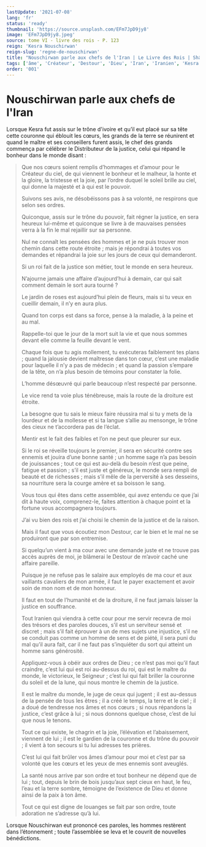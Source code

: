 ```yaml
---
lastUpdate: '2021-07-08'
lang: 'fr'
status: 'ready'
thumbnail: 'https://source.unsplash.com/EFm7JpD9jy8'
image: 'EFm7JpD9jy8.jpeg'
source: tome VI - livre des rois - P. 123
reign: 'Kesra Nouschirwan'
reign-slug: 'regne-de-nouschirwan'
title: "Nouschirwan parle aux chefs de l'Iran | Le Livre des Rois | Shâhnâmeh"
tags: ['âme', 'Créateur', 'Destour', 'Dieu', 'Iran', 'Iranien', 'Kesra', 'Nouschirwan', 'Seigneur']
order: '001'
---
```


<!-- LTeX: language=fr -->

# Nouschirwan parle aux chefs de l'Iran

Lorsque Kesra fut assis sur le trône d'ivoire et qu’il eut placé sur sa tête cette couronne qui éblouit les cœurs, les grands de la terre se réunirent et quand le maître et ses conseillers furent assis, le chef des grands commença par célébrer le Distributeur de la justice, celui qui répand le bonheur dans le monde disant :

> Que nos cœurs soient remplis d’hommages et d’amour pour le Créateur du ciel, de qui viennent le bonheur et le malheur, la honte et la gloire, la tristesse et la joie, par l’ordre duquel le soleil brille au ciel, qui donne la majesté et à qui est le pouvoir.
>
> Suivons ses avis, ne désobéissons pas à sa volonté, ne respirons que selon ses ordres.
>
> Quiconque, assis sur le trône du pouvoir, fait régner la justice, en sera heureux lui-même et quiconque se livre à de mauvaises pensées verra à la fin le mal rejaillir sur sa personne.
>
> Nul ne connaît les pensées des hommes et je ne puis trouver mon chemin dans cette route étroite ; mais je répondrai à toutes vos demandes et répandrai la joie sur les jours de ceux qui demanderont.
>
> Si un roi fait de la justice son métier, tout le monde en sera heureux.
>
> N’ajourne jamais une affaire d’aujourd’hui à demain, car qui sait comment demain le sort aura tourné ?
>
> Le jardin de roses est aujourd’hui plein de fleurs, mais si tu veux en cueillir demain, il n’y en aura plus.
>
> Quand ton corps est dans sa force, pense à la maladie, à la peine et au mal.
>
> Rappelle-toi que le jour de la mort suit la vie et que nous sommes devant elle comme la feuille devant le vent.
>
> Chaque fois que tu agis mollement, tu exécuteras faiblement tes plans ; quand la jalousie devient maîtresse dans ton cœur, c’est une maladie pour laquelle il n’y a pas de médecin ; et quand la passion s’empare de la tête, on n’a plus besoin de témoins pour constater la folie.
>
> L’homme désœuvré qui parle beaucoup n’est respecté par personne.
>
> Le vice rend ta voie plus ténébreuse, mais la route de la droiture est étroite.
>
> La besogne que tu sais le mieux faire réussira mal si tu y mets de la lourdeur et de la mollesse et si ta langue s’allie au mensonge, le trône des cieux ne t’accordera pas de l’éclat.
>
> Mentir est le fait des faibles et l’on ne peut que pleurer sur eux.
>
> Si le roi se réveille toujours le premier, il sera en sécurité contre ses ennemis et jouira d’une bonne santé ; un homme sage n’a pas besoin de jouissances ; tout ce qui est au-delà du besoin n’est que peine, fatigue et passion ; s’il est juste et généreux, le monde sera rempli de beauté et de richesses ; mais s’il mêle de la perversité à ses desseins, sa nourriture sera la courge amère et sa boisson le sang.
>
> Vous tous qui êtes dans cette assemblée, qui avez entendu ce que j’ai dit à haute voix, comprenez-le, faites attention à chaque point et la fortune vous accompagnera toujours.
>
> J’ai vu bien des rois et j’ai choisi le chemin de la justice et de la raison.
>
> Mais il faut que vous écoutiez mon Destour, car le bien et le mal ne se produiront que par son entremise.
>
> Si quelqu’un vient à ma cour avec une demande juste et ne trouve pas accès auprès de moi, je blâmerai le Destour de m’avoir caché une affaire pareille.
>
> Puisque je ne refuse pas le salaire aux employés de ma cour et aux vaillants cavaliers de mon armée, il faut le payer exactement et avoir soin de mon nom et de mon honneur.
>
> Il faut en tout de l’humanité et de la droiture, il ne faut jamais laisser la justice en souffrance.
>
> Tout Iranien qui viendra à cette cour pour me servir recevra de moi des trésors et des paroles douces, s’il est un serviteur sensé et discret ; mais s’il fait éprouver à un de mes sujets une injustice, s’il ne se conduit pas comme un homme de sens et de piété, il sera puni du mal qu’il aura fait, car il ne faut pas s’inquiéter du sort qui atteint un homme sans générosité.
>
> Appliquez-vous à obéir aux ordres de Dieu ; ce n’est pas moi qu’il faut craindre, c’est lui qui est roi au-dessus du roi, qui est le maître du monde, le victorieux, le Seigneur ; c’est lui qui fait briller la couronne du soleil et de la lune, qui nous montre le chemin de la justice.
>
> Il est le maître du monde, le juge de ceux qui jugent ; il est au-dessus de la pensée de tous les êtres ; il a créé le temps, la terre et le ciel ; il a doué de tendresse nos âmes et nos cœurs ; si nous répandons la justice, c’est grâce à lui ; si nous donnons quelque chose, c’est de lui que nous le tenons.
>
> Tout ce qui existe, le chagrin et la joie, l’élévation et l’abaissement, viennent de lui ; il est le gardien de la couronne et du trône du pouvoir ; il vient à ton secours si tu lui adresses tes prières.
>
> C’est lui qui fait brûler vos âmes d’amour pour moi et c’est par sa volonté que les cœurs et les yeux de mes ennemis sont aveuglés.
>
> La santé nous arrive par son ordre et tout bonheur ne dépend que de lui ; tout, depuis le brin de bois jusqu’aux sept cieux en haut, le feu, l’eau et la terre sombre, témoigne de l’existence de Dieu et donne ainsi de la paix à ton âme.
>
> Tout ce qui est digne de louanges se fait par son ordre, toute adoration ne s’adresse qu’à lui.

Lorsque Nouschirwan eut prononcé ces paroles, les hommes restèrent dans l’étonnement ; toute l’assemblée se leva et le couvrit de nouvelles bénédictions.
